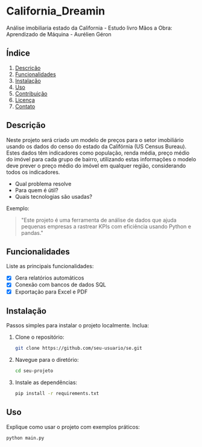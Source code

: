 # California_Dreamin

Análise imobiliaria estado da California - Estudo livro Mãos a Obra: Aprendizado de Máquina - Aurélien Géron



## Índice

1. [Descrição](#descrição)
2. [Funcionalidades](#funcionalidades)
3. [Instalação](#instalação)
4. [Uso](#uso)
5. [Contribuição](#contribuição)
6. [Licença](#licença)
7. [Contato](#contato)

## Descrição

Neste projeto será criado um modelo de preços para o setor imobiliário usando os dados do censo do estado da Califórnia (US Census Bureau).
Estes dados têm indicadores como população, renda média, preço médio do imóvel para cada grupo de bairro, utilizando estas informações o modelo deve prever o preço médio do imóvel em qualquer região, considerando todos os indicadores.


- Qual problema resolve
- Para quem é útil?
- Quais tecnologias são usadas?

Exemplo:
> "Este projeto é uma ferramenta de análise de dados que ajuda pequenas empresas a rastrear KPIs com eficiência usando Python e pandas."

## Funcionalidades

Liste as principais funcionalidades:
- [x] Gera relatórios automáticos
- [x] Conexão com bancos de dados SQL
- [x] Exportação para Excel e PDF

## Instalação

Passos simples para instalar o projeto localmente. Inclua:
1. Clone o repositório:
    ```bash
    git clone https://github.com/seu-usuario/se.git
    ```
2. Navegue para o diretório:
    ```bash
    cd seu-projeto
    ```
3. Instale as dependências:
    ```bash
    pip install -r requirements.txt
    ```

## Uso

Explique como usar o projeto com exemplos práticos:
```bash
python main.py

